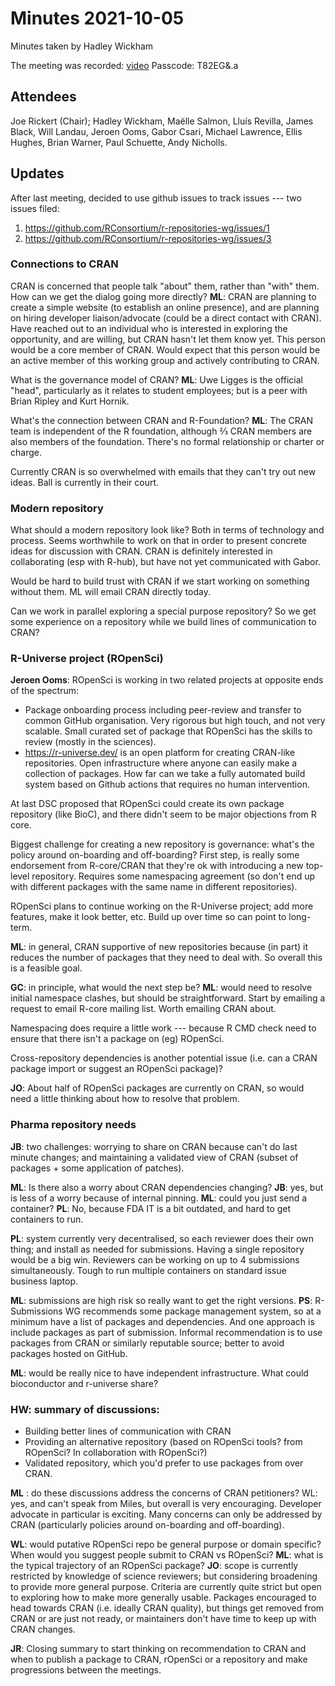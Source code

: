 # Minutes 2021-10-05

Minutes taken by Hadley Wickham

The meeting was recorded: [video](https://rstudio.zoom.us/rec/share/smbRfQx85FwCx81aPl9gud69jJ6yChbxxNS3wXUD4m_vtOQpL5pJLw5G8X1Rdoz7.xdPgxZThcvMBM-64) Passcode: T82EG&.a

## Attendees

Joe Rickert (Chair); Hadley Wickham, Maëlle Salmon, Lluís Revilla, James Black, Will Landau, Jeroen Ooms, Gabor Csari, Michael Lawrence, Ellis Hughes, Brian Warner, Paul Schuette, Andy Nicholls.

## Updates

After last meeting, decided to use github issues to track issues --- two issues filed:

1.  <https://github.com/RConsortium/r-repositories-wg/issues/1>
2.  <https://github.com/RConsortium/r-repositories-wg/issues/3>

### Connections to CRAN

CRAN is concerned that people talk "about" them, rather than "with" them.
How can we get the dialog going more directly?
**ML**: CRAN are planning to create a simple website (to establish an online presence), and are planning on hiring developer liaison/advocate (could be a direct contact with CRAN).
Have reached out to an individual who is interested in exploring the opportunity, and are willing, but CRAN hasn't let them know yet.
This person would be a core member of CRAN.
Would expect that this person would be an active member of this working group and actively contributing to CRAN.

What is the governance model of CRAN?
**ML**: Uwe Ligges is the official "head", particularly as it relates to student employees; but is a peer with Brian Ripley and Kurt Hornik.

What's the connection between CRAN and R-Foundation?
**ML**: The CRAN team is independent of the R foundation, although ⅔ CRAN members are also members of the foundation.
There's no formal relationship or charter or charge.

Currently CRAN is so overwhelmed with emails that they can't try out new ideas.
Ball is currently in their court.

### Modern repository

What should a modern repository look like?
Both in terms of technology and process.
Seems worthwhile to work on that in order to present concrete ideas for discussion with CRAN.
CRAN is definitely interested in collaborating (esp with R-hub), but have not yet communicated with Gabor.

Would be hard to build trust with CRAN if we start working on something without them.
ML will email CRAN directly today.

Can we work in parallel exploring a special purpose repository?
So we get some experience on a repository while we build lines of communication to CRAN?

### R-Universe project (ROpenSci)

**Jeroen Ooms**: ROpenSci is working in two related projects at opposite ends of the spectrum:

-   Package onboarding process including peer-review and transfer to common GitHub organisation. Very rigorous but high touch, and not very scalable. Small curated set of package that ROpenSci has the skills to review (mostly in the sciences).
-   <https://r-universe.dev/> is an open platform for creating CRAN-like repositories. Open infrastructure where anyone can easily make a collection of packages. How far can we take a fully automated build system based on Github actions that requires no human intervention.

At last DSC proposed that ROpenSci could create its own package repository (like BioC), and there didn't seem to be major objections from R core.

Biggest challenge for creating a new repository is governance: what's the policy around on-boarding and off-boarding?
First step, is really some endorsement from R-core/CRAN that they're ok with introducing a new top-level repository.
Requires some namespacing agreement (so don't end up with different packages with the same name in different repositories).

ROpenSci plans to continue working on the R-Universe project; add more features, make it look better, etc.
Build up over time so can point to long-term.

**ML**: in general, CRAN supportive of new repositories because (in part) it reduces the number of packages that they need to deal with.
So overall this is a feasible goal.

**GC**: in principle, what would the next step be?
**ML**: would need to resolve initial namespace clashes, but should be straightforward.
Start by emailing a request to email R-core mailing list.
Worth emailing CRAN about.

Namespacing does require a little work --- because R CMD check need to ensure that there isn't a package on (eg) ROpenSci.

Cross-repository dependencies is another potential issue (i.e. can a CRAN package import or suggest an ROpenSci package)?

**JO**: About half of ROpenSci packages are currently on CRAN, so would need a little thinking about how to resolve that problem.

### Pharma repository needs

**JB**: two challenges: worrying to share on CRAN because can't do last minute changes; and maintaining a validated view of CRAN (subset of packages + some application of patches).

**ML**: Is there also a worry about CRAN dependencies changing?
**JB**: yes, but is less of a worry because of internal pinning.
**ML**: could you just send a container?
**PL**: No, because FDA IT is a bit outdated, and hard to get containers to run.

**PL**: system currently very decentralised, so each reviewer does their own thing; and install as needed for submissions.
Having a single repository would be a big win.
Reviewers can be working on up to 4 submissions simultaneously.
Tough to run multiple containers on standard issue business laptop.

**ML**: submissions are high risk so really want to get the right versions.
**PS**: R-Submissions WG recommends some package management system, so at a minimum have a list of packages and dependencies.
And one approach is include packages as part of submission.
Informal recommendation is to use packages from CRAN or similarly reputable source; better to avoid packages hosted on GitHub.

**ML**: would be really nice to have independent infrastructure.
What could bioconductor and r-universe share?

### HW: summary of discussions:

-   Building better lines of communication with CRAN
-   Providing an alternative repository (based on ROpenSci tools? from ROpenSci? In collaboration with ROpenSci?)
-   Validated repository, which you'd prefer to use packages from over CRAN.

**ML** : do these discussions address the concerns of CRAN petitioners?
WL: yes, and can't speak from Miles, but overall is very encouraging.
Developer advocate in particular is exciting.
Many concerns can only be addressed by CRAN (particularly policies around on-boarding and off-boarding).

**WL**: would putative ROpenSci repo be general purpose or domain specific?
When would you suggest people submit to CRAN vs ROpenSci?
**ML**: what is the typical trajectory of an ROpenSci package?
**JO**: scope is currently restricted by knowledge of science reviewers; but considering broadening to provide more general purpose.
Criteria are currently quite strict but open to exploring how to make more generally usable.
Packages encouraged to head towards CRAN (i.e. ideally CRAN quality), but things get removed from CRAN or are just not ready, or maintainers don't have time to keep up with CRAN changes.

**JR**: Closing summary to start thinking on recommendation to CRAN and when to publish a package to CRAN, rOpenSci or a repository and make progressions between the meetings.

